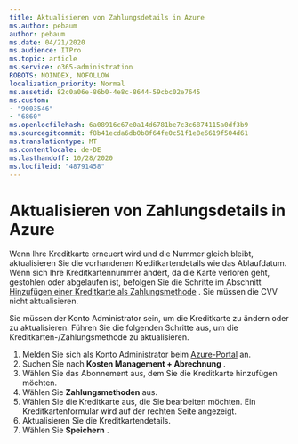 ```yaml
---
title: Aktualisieren von Zahlungsdetails in Azure
ms.author: pebaum
author: pebaum
ms.date: 04/21/2020
ms.audience: ITPro
ms.topic: article
ms.service: o365-administration
ROBOTS: NOINDEX, NOFOLLOW
localization_priority: Normal
ms.assetid: 82c0a06e-86b0-4e8c-8644-59cbc02e7645
ms.custom:
- "9003546"
- "6860"
ms.openlocfilehash: 6a08916c67e0a14d6781be7c3c6874115a0df3b9
ms.sourcegitcommit: f8b41ecda6db0b8f64fe0c51f1e8e6619f504d61
ms.translationtype: MT
ms.contentlocale: de-DE
ms.lasthandoff: 10/28/2020
ms.locfileid: "48791458"
---
```

# <a name="update-payment-details-in-azure"></a>Aktualisieren von Zahlungsdetails in Azure

Wenn Ihre Kreditkarte erneuert wird und die Nummer gleich bleibt, aktualisieren Sie die vorhandenen Kreditkartendetails wie das Ablaufdatum. Wenn sich Ihre Kreditkartennummer ändert, da die Karte verloren geht, gestohlen oder abgelaufen ist, befolgen Sie die Schritte im Abschnitt [Hinzufügen einer Kreditkarte als Zahlungsmethode](https://docs.microsoft.com/azure/cost-management-billing/manage/change-credit-card?WT.mc_id=Portal-Microsoft_Azure_Support#addcard) . Sie müssen die CVV nicht aktualisieren.

Sie müssen der Konto Administrator sein, um die Kreditkarte zu ändern oder zu aktualisieren. Führen Sie die folgenden Schritte aus, um die Kreditkarten-/Zahlungsmethode zu aktualisieren.

1. Melden Sie sich als Konto Administrator beim [Azure-Portal](https://portal.azure.com/) an.
2. Suchen Sie nach **Kosten Management + Abrechnung** .
3. Wählen Sie das Abonnement aus, dem Sie die Kreditkarte hinzufügen möchten.
4. Wählen Sie **Zahlungsmethoden** aus.
5. Wählen Sie die Kreditkarte aus, die Sie bearbeiten möchten. Ein Kreditkartenformular wird auf der rechten Seite angezeigt.
6. Aktualisieren Sie die Kreditkartendetails.
7. Wählen Sie **Speichern** .
